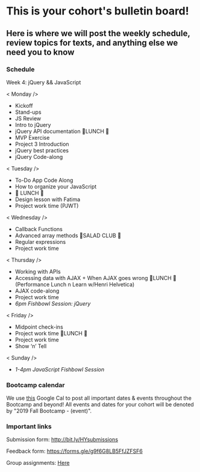 # This is your cohort's bulletin board! 
## Here is where we will post the weekly schedule, review topics for texts, and anything else we need you to know

### Schedule
Week 4: jQuery && JavaScript

< Monday /> 
* Kickoff
* Stand-ups
* JS Review
* Intro to jQuery
* jQuery API documentation
🍴LUNCH 🍴
* MVP Exercise
* Project 3 Introduction
* jQuery best practices
* jQuery Code-along

< Tuesday /> 
* To-Do App Code Along
* How to organize your JavaScript
* 🍴 LUNCH 🍴
* Design lesson with Fatima
* Project work time (PJWT)


< Wednesday /> 
* Callback Functions
* Advanced array methods
🥗SALAD CLUB 🥗
* Regular expressions
* Project work time


< Thursday /> 
* Working with APIs
* Accessing data with AJAX + When AJAX goes wrong
🍴LUNCH 🍴(Performance Lunch n Learn w/Henri Helvetica)
* AJAX code-along
* Project work time
* _6pm Fishbowl Session: jQuery_


< Friday />
* Midpoint check-ins
* Project work time
🍴LUNCH 🍴
* Project work time
* Show ‘n’ Tell

< Sunday />
* _1-4pm JavaScript Fishbowl Session_ 

### Bootcamp calendar
We use [this](https://calendar.google.com/calendar/embed?src=hackeryou.com_ckj6930nr6kraakaisos09cccs%40group.calendar.google.com&ctz=America%2FToronto) Google Cal to post all important dates & events throughout the Bootcamp and beyond! All events and dates for your cohort will be denoted by "2019 Fall Bootcamp - (event)".

### Important links
Submission form: http://bit.ly/HYsubmissions

Feedback form: https://forms.gle/g9f6G8LB5FfJZFSF6

Group assignments: [Here](https://docs.google.com/spreadsheets/d/12P9pcvsRTf7Qek_FYETltPLghetwuyy5epxRaxqRns4/edit#gid=1112317742)

